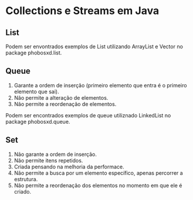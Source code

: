# Collections e Streams em Java

## List

Podem ser envontrados exemplos de List utilizando ArrayList e Vector no package phobosxd.list.

## Queue

1. Garante a ordem de inserção (primeiro elemento que entra é o primeiro elemento que sai).
2. Não permite a alteração de elementos.
3. Não permite a reordenação de elementos.

Podem ser encontrados exemplos de queue utiliznado LinkedList no package phobosxd.queue.

## Set

1. Não garante a ordem de inserção.
2. Não permite itens repetidos.
3. Criada pensando na melhoria da performace.
4. Não permite a busca por um elemento específico, apenas percorrer a estrutura.
5. Não permite a reordenação dos elementos no momento em que ele é criado.
